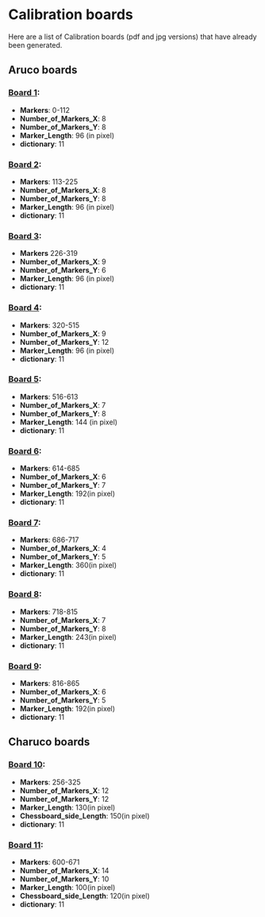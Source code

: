 # Calibration boards
Here are a list of Calibration boards (pdf and jpg versions) that have already been generated. 

## Aruco boards
### [Board 1](AruCo%20Boards/board_0-112.jpg): 
* **Markers**: 0-112 
* **Number_of_Markers_X**: 8 
* **Number_of_Markers_Y**: 8 
* **Marker_Length**: 96 (in pixel)
* **dictionary**: 11
### [Board 2](AruCo%20Boards/board_113-225.jpg): 
* **Markers**: 113-225 
* **Number_of_Markers_X**: 8 
* **Number_of_Markers_Y**: 8 
* **Marker_Length**: 96 (in pixel)
* **dictionary**: 11
### [Board 3](AruCo%20Boards/board_226-319.jpg): 
* **Markers** 226-319 
* **Number_of_Markers_X**: 9 
* **Number_of_Markers_Y**: 6 
* **Marker_Length**: 96 (in pixel)
* **dictionary**: 11
### [Board 4](AruCo%20Boards/board_320-515.jpg): 
* **Markers**: 320-515 
* **Number_of_Markers_X**: 9 
* **Number_of_Markers_Y**: 12 
* **Marker_Length**: 96 (in pixel)
* **dictionary**: 11
### [Board 5](AruCo%20Boards/board_516-613.jpg): 
* **Markers**: 516-613 
* **Number_of_Markers_X**: 7 
* **Number_of_Markers_Y**: 8 
* **Marker_Length**: 144 (in pixel)
* **dictionary**: 11
### [Board 6](AruCo%20Boards/board_614-685.jpg): 
* **Markers**: 614-685 
* **Number_of_Markers_X**: 6 
* **Number_of_Markers_Y**: 7 
* **Marker_Length**: 192(in pixel)
* **dictionary**: 11
### [Board 7](AruCo%20Boards/board_686-717.jpg): 
* **Markers**: 686-717 
* **Number_of_Markers_X**: 4 
* **Number_of_Markers_Y**: 5 
* **Marker_Length**: 360(in pixel)
* **dictionary**: 11
### [Board 8](AruCo%20Boards/board_718-815.jpg): 
* **Markers**: 718-815 
* **Number_of_Markers_X**: 7 
* **Number_of_Markers_Y**: 8 
* **Marker_Length**: 243(in pixel)
* **dictionary**: 11
### [Board 9](AruCo%20Boards/board_816-865.jpg): 
* **Markers**: 816-865 
* **Number_of_Markers_X**: 6 
* **Number_of_Markers_Y**: 5 
* **Marker_Length**: 192(in pixel)
* **dictionary**: 11
## Charuco boards
### [Board 10](ChArUco%20Boards/Charuco_256.jpg): 
* **Markers**: 256-325
* **Number_of_Markers_X**: 12 
* **Number_of_Markers_Y**: 12 
* **Marker_Length**: 130(in pixel)
* **Chessboard_side_Length**: 150(in pixel)
* **dictionary**: 11
### [Board 11](ChArUco%20Boards/Charuco_600.jpg): 
* **Markers**: 600-671
* **Number_of_Markers_X**: 14 
* **Number_of_Markers_Y**: 10
* **Marker_Length**: 100(in pixel)
* **Chessboard_side_Length**: 120(in pixel)
* **dictionary**: 11

